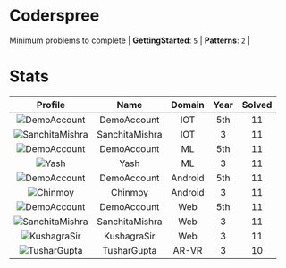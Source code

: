 
Coderspree
==========
  


Minimum problems to complete | **GettingStarted**: `5` | **Patterns**: `2` |   

# Stats
  

|Profile|Name|Domain|Year|Solved|
| :---: | :---: | :---: | :---: | :---: |
|![DemoAccount](https://avatars.githubusercontent.com/u/84376218?v=4&s=100)|DemoAccount|IOT|5th|11|
|![SanchitaMishra](https://avatars.githubusercontent.com/u/59258203?v=4&s=100)|SanchitaMishra|IOT|3|11|
|![DemoAccount](https://avatars.githubusercontent.com/u/84376218?v=4&s=100)|DemoAccount|ML|5th|11|
|![Yash](https://avatars.githubusercontent.com/u/58688602?v=4&s=100)|Yash|ML|3|11|
|![DemoAccount](https://avatars.githubusercontent.com/u/84376218?v=4&s=100)|DemoAccount|Android|5th|11|
|![Chinmoy](https://avatars.githubusercontent.com/u/57670338?v=4&s=100)|Chinmoy|Android|3|11|
|![DemoAccount](https://avatars.githubusercontent.com/u/84376218?v=4&s=100)|DemoAccount|Web|5th|11|
|![SanchitaMishra](https://avatars.githubusercontent.com/u/59258203?v=4&s=100)|SanchitaMishra|Web|3|11|
|![KushagraSir](https://avatars.githubusercontent.com/u/57976400?v=4&s=100)|KushagraSir|Web|3|11|
|![TusharGupta](https://avatars.githubusercontent.com/u/30565750?v=4&s=100)|TusharGupta|AR-VR|3|10|
